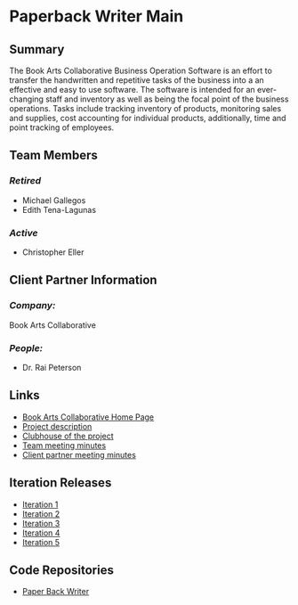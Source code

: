 # Paperback Writer Main

## **Summary**

The Book Arts Collaborative Business Operation Software is an effort to transfer the handwritten and repetitive tasks of the business into a an effective and easy to use software. The software is intended for an ever-changing staff and inventory as well as being the focal point of the business operations. Tasks include tracking inventory of products, monitoring sales and supplies, cost accounting for individual products, additionally, time and point tracking of employees.


## **Team Members**
### *Retired*
- Michael Gallegos
- Edith Tena-Lagunas
### *Active*
- Christopher Eller

## **Client Partner Information**

### *Company:*
Book Arts Collaborative

### *People:*
- Dr. Rai Peterson

## **Links**

- [Book Arts Collaborative Home Page](http://www.bookartscollaborative.com/who-we-are)
- [Project description](ProjectDescription.md)
- [Clubhouse of the project](https://app.clubhouse.io/bookartscollaborativebusinessoperationsoftware/)
- [Team meeting minutes](MeetingMinutes/Team)
- [Client partner meeting minutes](MeetingMinutes/ClientPartner)

## **Iteration Releases**
- [Iteration 1](https://github.com/cteller-bsu/PaperBackWriter/releases/tag/v0.1.0-a)
- [Iteration 2](https://github.com/cteller-bsu/PaperBackWriter/releases/tag/v0.2.0-a)
- [Iteration 3](https://github.com/cteller-bsu/PaperBackWriter/releases/tag/v0.3.0-a)
- [Iteration 4](https://github.com/cteller-bsu/PaperBackWriter/releases/tag/v0.4.0-a)
- [Iteration 5](https://github.com/cteller-bsu/PaperBackWriter/releases/tag/v0.5.0)

## **Code Repositories**

- [Paper Back Writer](https://github.com/cteller-bsu/PaperBackWriter)


